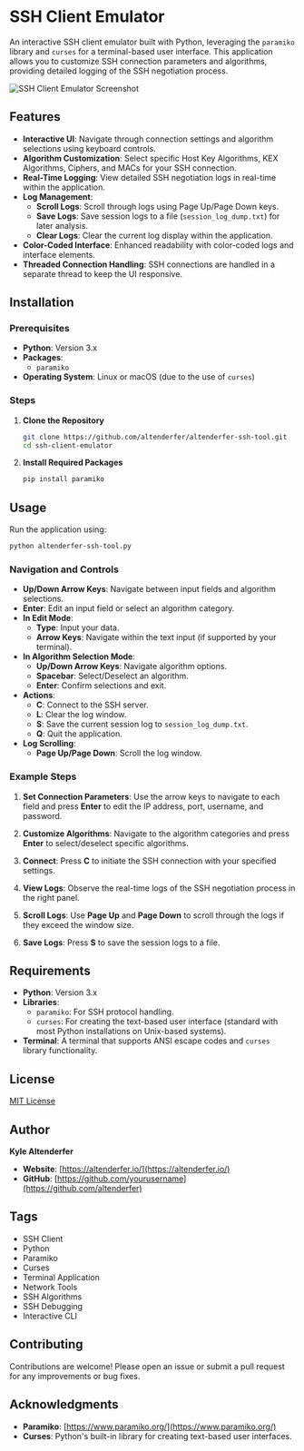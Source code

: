 # SSH Client Emulator

An interactive SSH client emulator built with Python, leveraging the `paramiko` library and `curses` for a terminal-based user interface. This application allows you to customize SSH connection parameters and algorithms, providing detailed logging of the SSH negotiation process.

![SSH Client Emulator Screenshot](https://altenderfer.io/github/altenderfer-ssh-tool.png)

## Features

- **Interactive UI**: Navigate through connection settings and algorithm selections using keyboard controls.
- **Algorithm Customization**: Select specific Host Key Algorithms, KEX Algorithms, Ciphers, and MACs for your SSH connection.
- **Real-Time Logging**: View detailed SSH negotiation logs in real-time within the application.
- **Log Management**:
  - **Scroll Logs**: Scroll through logs using Page Up/Page Down keys.
  - **Save Logs**: Save session logs to a file (`session_log_dump.txt`) for later analysis.
  - **Clear Logs**: Clear the current log display within the application.
- **Color-Coded Interface**: Enhanced readability with color-coded logs and interface elements.
- **Threaded Connection Handling**: SSH connections are handled in a separate thread to keep the UI responsive.

## Installation

### Prerequisites

- **Python**: Version 3.x
- **Packages**:
  - `paramiko`
- **Operating System**: Linux or macOS (due to the use of `curses`)

### Steps

1. **Clone the Repository**

   ```bash
   git clone https://github.com/altenderfer/altenderfer-ssh-tool.git
   cd ssh-client-emulator
   ```

2. **Install Required Packages**

   ```bash
   pip install paramiko
   ```

## Usage

Run the application using:

```bash
python altenderfer-ssh-tool.py
```

### Navigation and Controls

- **Up/Down Arrow Keys**: Navigate between input fields and algorithm selections.
- **Enter**: Edit an input field or select an algorithm category.
- **In Edit Mode**:
  - **Type**: Input your data.
  - **Arrow Keys**: Navigate within the text input (if supported by your terminal).
- **In Algorithm Selection Mode**:
  - **Up/Down Arrow Keys**: Navigate algorithm options.
  - **Spacebar**: Select/Deselect an algorithm.
  - **Enter**: Confirm selections and exit.
- **Actions**:
  - **C**: Connect to the SSH server.
  - **L**: Clear the log window.
  - **S**: Save the current session log to `session_log_dump.txt`.
  - **Q**: Quit the application.
- **Log Scrolling**:
  - **Page Up/Page Down**: Scroll the log window.

### Example Steps

1. **Set Connection Parameters**: Use the arrow keys to navigate to each field and press **Enter** to edit the IP address, port, username, and password.

2. **Customize Algorithms**: Navigate to the algorithm categories and press **Enter** to select/deselect specific algorithms.

3. **Connect**: Press **C** to initiate the SSH connection with your specified settings.

4. **View Logs**: Observe the real-time logs of the SSH negotiation process in the right panel.

5. **Scroll Logs**: Use **Page Up** and **Page Down** to scroll through the logs if they exceed the window size.

6. **Save Logs**: Press **S** to save the session logs to a file.

## Requirements

- **Python**: Version 3.x
- **Libraries**:
  - `paramiko`: For SSH protocol handling.
  - `curses`: For creating the text-based user interface (standard with most Python installations on Unix-based systems).
- **Terminal**: A terminal that supports ANSI escape codes and `curses` library functionality.

## License

[MIT License](LICENSE)

## Author

**Kyle Altenderfer**

- **Website**: [https://altenderfer.io/](https://altenderfer.io/)
- **GitHub**: [https://github.com/yourusername](https://github.com/altenderfer)

## Tags

- SSH Client
- Python
- Paramiko
- Curses
- Terminal Application
- Network Tools
- SSH Algorithms
- SSH Debugging
- Interactive CLI

## Contributing

Contributions are welcome! Please open an issue or submit a pull request for any improvements or bug fixes.

## Acknowledgments

- **Paramiko**: [https://www.paramiko.org/](https://www.paramiko.org/)
- **Curses**: Python's built-in library for creating text-based user interfaces.
